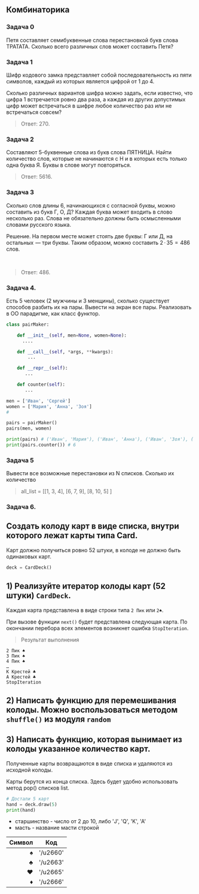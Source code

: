 ## Комбинаторика


### Задача 0

Петя составляет семибуквенные слова перестановкой букв слова ТРАТАТА. Сколько всего различных слов может составить Петя?


### Задача 1
Шифр кодового замка представляет собой последовательность из пяти символов, каждый из которых является цифрой от 1 до 4.

Сколько различных вариантов шифра можно задать, если известно, что цифра 1 встречается ровно два раза, а каждая из других допустимых цифр может встречаться в шифре любое количество раз или не встречаться совсем?

>Ответ: 270.

### Задача 2
Составляют 5-буквенные слова из букв слова ПЯТНИЦА. Найти количество слов, которые не начинаются с Н и в которых есть только одна буква Я. Буквы в слове могут повторяться.

> Ответ: 5616.


### Задача 3
Сколько слов длины 6, начинающихся с согласной буквы, можно составить из букв Г, О, Д? Каждая буква может входить в слово несколько раз. Слова не обязательно должны быть осмысленными словами русского языка.

Решение.
На первом месте может стоять две буквы: Г или Д, на остальных  — три буквы. Таким образом, можно составить 2 · 35  =  486 слов.

 
>Ответ: 486.

### Задача 4.
Есть 5 человек (2 мужчины и 3 менщины), сколько существует способов разбить их на пары. Вывести на экран все пары. Реализовать в ОО парадигме, как класс функтор.

```python
class pairMaker:

    def __init__(self, men=None, women=None):
      ....

    def __call__(self, *args, **kwargs):
        ...

    def __repr__(self):
       ...

    def counter(self):
       ...

men = ['Иван', 'Сергей']
women = ['Мария', 'Анна', 'Зоя']
#

pairs = pairMaker()
pairs(men, women)

print(pairs) # ('Иван', 'Мария'), ('Иван', 'Анна'), ('Иван', 'Зоя'), ('Сергей', 'Мария'), ('Сергей', 'Анна'), ('Сергей', 'Зоя')
print(pairs.counter()) # 6


```


### Задача 5

Вывести все возможные перестановки из N списков. Сколько их количество

>all_list = [[1, 3, 4], [6, 7, 9], [8, 10, 5] ]


### Задача 6. 
## Создать колоду карт в виде списка, внутри которого лежат карты типа Card. 

Карт должно получиться ровно 52 штуки, в колоде не должно быть одинаковых карт. 

```python
deck = CardDeck()
```

## 1) Реализуйте итератор колоды карт (52 штуки) `CardDeck`. 

Каждая карта представлена в виде строки типа `2 Пик` или `2♠`. 

При вызове функции `next()` будет представлена следующая карта. По окончании перебора всех элементов возникнет ошибка `StopIteration`.

> Результат выполнения
```
2 Пик ♠
3 Пик ♠
4 Пик ♠
…
K Крестей ♣
A Крестей ♣
StopIteration
```

## 2) Написать функцию для перемешивания колоды. Можно воспользоваться методом `shuffle()` из модуля `random`

## 3) Написать функцию, которая вынимает из колоды указанное количество карт. 

Полученные карты возвращаются в виде списка и удаляются из исходной колоды. 

Карты берутся из конца списка. Здесь будет удобно использовать метод pop() списков list.

```python
# Достали 5 карт
hand = deck.draw(5)
print(hand)
```

* старшинство - число от 2 до 10, либо 'J', 'Q', 'K', 'A'
* масть - название масти строкой

Символ |  Код
------:|--------
   ♠   |'/u2660'
   ♣   |'/u2663'
   ♥   |'/u2665'
   ♦   |'/u2666'